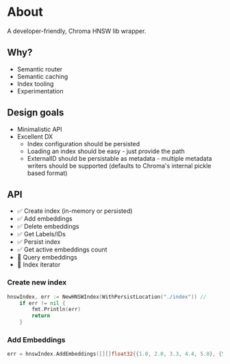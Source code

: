# About

A developer-friendly, Chroma HNSW lib wrapper.

## Why?

- Semantic router
- Semantic caching
- Index tooling
- Experimentation

## Design goals

- Minimalistic API
- Excellent DX
    - Index configuration should be persisted
    - Loading an index should be easy - just provide the path
    - ExternalID should be persistable as metadata - multiple metadata writers should be supported (defaults to Chroma's internal pickle based format)

## API

- ✅ Create index (in-memory or persisted)
- ✅ Add embeddings
- ✅ Delete embeddings
- ✅ Get Labels/IDs
- ✅ Persist index
- ✅ Get active embeddings count
- 🚫 Query embeddings
- 🚫 Index iterator


### Create new index

```go
hnswIndex, err := NewHNSWIndex(WithPersistLocation("./index")) //
	if err != nil {
		fmt.Println(err)
		return
	}
```

### Add Embeddings

```go
err = hnswIndex.AddEmbeddings([][]float32{{1.0, 2.0, 3.3, 4.4, 5.0}, {5.1, 4.2, 3.3, 2.4, 1.5}}, []uint64{5, 10})
```


